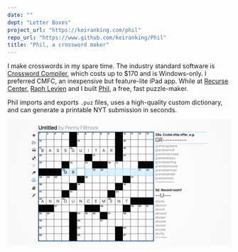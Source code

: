 ```yaml
---
date: ""
dept: "Letter Boxes"
project_url: "https://keiranking.com/phil"
repo_url: "https://www.github.com/keiranking/Phil"
title: "Phil, a crossword maker"
---
```


I make crosswords in my spare time. The industry standard software is [Crossword Compiler], which costs up to $170 and is Windows-only. I preferred CMFC, an inexpensive but feature-lite iPad app. While at [Recurse Center], [Raph Levien] and I built [Phil], a free, fast puzzle-maker.

Phil imports and exports `.puz` files, uses a high-quality custom dictionary, and can generate a printable NYT submission in seconds.

![alt text](../../assets/images/phil1.png "Phil's user interface")

[Crossword Compiler]: http://crosswordcompiler.com/
[Phil]: https://keiranking.com/phil
[Raph Levien]: https://levien.com/
[Recurse Center]: https://recurse.com/
